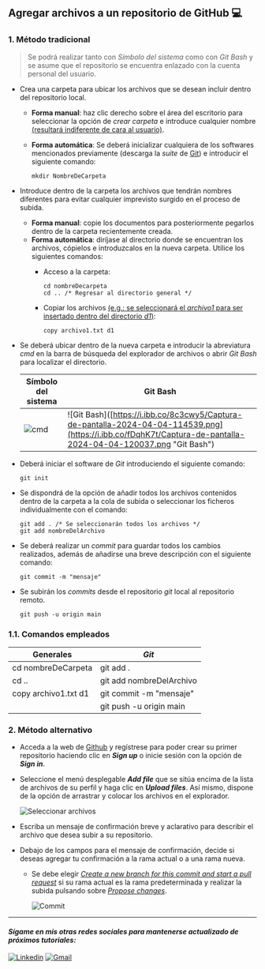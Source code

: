 ## Agregar archivos a un repositorio de GitHub 💻

### 1. Método tradicional
> Se podrá realizar tanto con *Símbolo del sistema* como con *Git Bash* y se asume que el repositorio se encuentra enlazado con la cuenta personal del usuario.

- Crea una carpeta para ubicar los archivos que se desean incluir dentro del repositorio local.

    - **Forma manual**: haz clic derecho sobre el área del escritorio para seleccionar la opción de *crear carpeta* e introduce cualquier nombre <ins>(resultará indiferente de cara al usuario)</ins>.
    - **Forma automática**: Se deberá inicializar cualquiera de los softwares mencionados previamente (descarga la *suite* de [Git](https://git-scm.com/downloads "Suite de Git")) e introducir el siguiente comando:

        ~~~
        mkdir NombreDeCarpeta
        ~~~
- Introduce dentro de la carpeta los archivos que tendrán nombres diferentes para evitar cualquier imprevisto surgido en el proceso de subida.
    - **Forma manual**: copie los documentos para posteriormente pegarlos dentro de la carpeta recientemente creada. 
    - **Forma automática**: diríjase al directorio donde se encuentran los archivos, cópielos e introduzcalos en la nueva carpeta. Utilice los siguientes comandos:
        - Acceso a la carpeta:
            ~~~
            cd nombreDecarpeta 
            cd .. /* Regresar al directorio general */
            ~~~
        - Copiar los archivos <ins>(e.g.: se seleccionará el *archivo1* para ser insertado dentro del directorio *d1*)</ins>:

            ~~~
            copy archivo1.txt d1
            ~~~
- Se deberá ubicar dentro de la nueva carpeta e introducir la abreviatura *cmd* en la barra de búsqueda del explorador de archivos o abrir *Git Bash* para localizar el directorio.

    | Símbolo del sistema | Git Bash |
    |---------------------|----------|
    |![cmd](https://chuidiang.org/images/4/45/Cmd-desde-explorador.PNG "cmd") | ![Git Bash]([https://i.ibb.co/8c3cwy5/Captura-de-pantalla-2024-04-04-114539.png](https://i.ibb.co/fDqhK7t/Captura-de-pantalla-2024-04-04-120037.png "Git Bash") |
- Deberá iniciar el software de *Git* introduciendo el siguiente comando:
    ~~~
    git init
    ~~~
- Se dispondrá de la opción de añadir todos los archivos contenidos dentro de la carpeta a la cola de subida o seleccionar los ficheros individualmente con el comando:
    ~~~
    git add . /* Se seleccionarán todos los archivos */
    git add nombreDelArchivo
    ~~~
- Se deberá realizar un *commit* para guardar todos los cambios realizados, además de añadirse una breve descripción con el siguiente comando:
    ~~~
    git commit -m "mensaje"
    ~~~
- Se subirán los *commits* desde el repositorio *git* local al repositorio remoto.
    ~~~
    git push -u origin main 
    ~~~
### 1.1. Comandos empleados
| **Generales** | ***Git*** |
|-----------|-----|
| cd nombreDeCarpeta | git add .|
| cd .. | git add nombreDelArchivo |
| copy archivo1.txt d1 | git commit -m "mensaje" |
| | git push -u origin main

### 2. Método alternativo
- Acceda a la web de [Github](https://github.com/) y regístrese para poder crear su primer repositorio haciendo clic en ***Sign up*** o inicie sesión con la opción de ***Sign in***.

- Seleccione el menú desplegable ***Add file*** que se sitúa encima de la lista de archivos de su perfil y haga clic en ***Upload files***. Así mismo, dispone de la opción de arrastrar y colocar los archivos en el explorador.

    ![Seleccionar archivos](https://docs.github.com/assets/cb-63135/mw-1440/images/help/repository/upload-files-button.webp)
- Escriba un mensaje de confirmación breve y aclarativo para describir el archivo que desea subir a su repositorio. 
- Debajo de los campos para el mensaje de confirmación, decide si deseas agregar tu confirmación a la rama actual o a una rama nueva. 
    - Se debe elegir *<ins>Create a new branch for this commit and start a pull request</ins>* si su rama actual es la rama predeterminada y realizar la subida pulsando sobre *<ins>Propose changes</ins>*.

        ![Commit](https://docs.github.com/assets/cb-27122/mw-1440/images/help/repository/choose-commit-branch.webp)
***
#### *Sígame en mis otras redes sociales para mantenerse actualizado de próximos tutoriales:*
[![Linkedin](https://img.shields.io/badge/LinkedIn-0077B5?style=for-the-badge&logo=linkedin&logoColor=white
)](https://www.linkedin.com/)
[![Gmail](https://img.shields.io/badge/Gmail-D14836?style=for-the-badge&logo=gmail&logoColor=white
)](https://accounts.google.com "pagarov@gmail.com")


